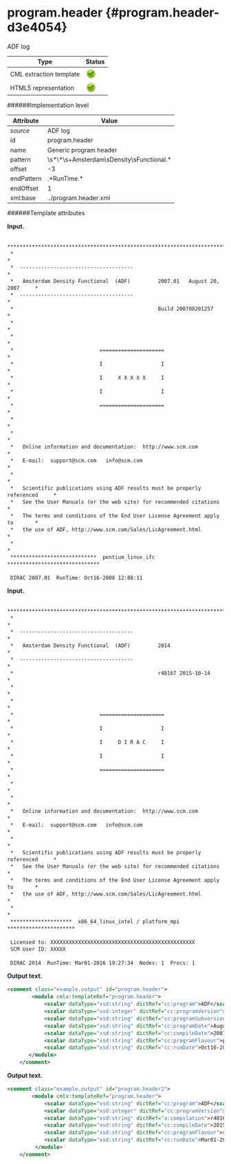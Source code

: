 # program.header {#program.header-d3e4054}

ADF log


| Type                                                                                                                                                | Status                                                                                                                                              |
|----|----|
| CML extraction template                                                                                                                             | ![](/imgs/Total.png)                                                                                                                                |
| HTML5 representation                                                                                                                                | ![](/imgs/Total.png)                                                                                                                                |

######Implementation level

| Attribute                                                                                                                                           | Value                                                                                                                                               |
|----|----|
| *source*                                                                                                                                            | ADF log                                                                                                                                             |
| id                                                                                                                                                  | program.header                                                                                                                                      |
| name                                                                                                                                                | Generic program header                                                                                                                              |
| pattern                                                                                                                                             | \\s\*\\\*\\s+Amsterdam\\sDensity\\sFunctional.\*                                                                                                    |
| offset                                                                                                                                              | -3                                                                                                                                                  |
| endPattern                                                                                                                                          | .\*RunTime.\*                                                                                                                                       |
| endOffset                                                                                                                                           | 1                                                                                                                                                   |
| xml:base                                                                                                                                            | ../program.header.xml                                                                                                                               |

######Template attributes

**Input.**

     *******************************************************************************
     *                                                                             *
     *  -------------------------------------                                      *
     *   Amsterdam Density Functional  (ADF)         2007.01   August 20, 2007     *
     *  -------------------------------------                                      *
     *                                               Build 200708201257            *
     *                                                                             *
     *                                                                             *
     *                            =====================                            *
     *                            I                   I                            *
     *                            I     X X X X X     I                            *
     *                            I                   I                            *
     *                            =====================                            *
     *                                                                             *
     *                                                                             *
     *   Online information and documentation:  http://www.scm.com                 *
     *   E-mail:  support@scm.com   info@scm.com                                   *
     *                                                                             *
     *   Scientific publications using ADF results must be properly referenced     *
     *   See the User Manuals (or the web site) for recommended citations          *
     *   The terms and conditions of the End User License Agreement apply to       *
     *   the use of ADF, http://www.scm.com/Sales/LicAgreement.html                *
     *                                                                             *
     ****************************  pentium_linux_ifc  ******************************
     
     DIRAC 2007.01  RunTime: Oct16-2008 12:08:11    
            

**Input.**

     *******************************************************************************
     *                                                                             *
     *  -------------------------------------                                      *
     *   Amsterdam Density Functional  (ADF)         2014                          *
     *  -------------------------------------                                      *
     *                                               r48167 2015-10-14             *
     *                                                                             *
     *                                                                             *
     *                            =====================                            *
     *                            I                   I                            *
     *                            I     D I R A C     I                            *
     *                            I                   I                            *
     *                            =====================                            *
     *                                                                             *
     *                                                                             *
     *   Online information and documentation:  http://www.scm.com                 *
     *   E-mail:  support@scm.com   info@scm.com                                   *
     *                                                                             *
     *   Scientific publications using ADF results must be properly referenced     *
     *   See the User Manuals (or the web site) for recommended citations          *
     *   The terms and conditions of the End User License Agreement apply to       *
     *   the use of ADF, http://www.scm.com/Sales/LicAgreement.html                *
     *                                                                             *
     ********************  x86_64_linux_intel / platform_mpi  **********************
     
     Licensed to: XXXXXXXXXXXXXXXXXXXXXXXXXXXXXXXXXXXXXXXXXXXXXXX
     SCM User ID: XXXXX
      
     DIRAC 2014  RunTime: Mar01-2016 19:27:34  Nodes: 1  Procs: 1        
            

**Output text.**

```xml
<comment class="example.output" id="program.header">
        <module cmlx:templateRef="program.header">
            <scalar dataType="xsd:string" dictRef="cc:program">ADF</scalar>
            <scalar dataType="xsd:integer" dictRef="cc:programVersion">2007</scalar>
            <scalar dataType="xsd:string" dictRef="cc:programSubversion">01</scalar>
            <scalar dataType="xsd:string" dictRef="cc:programDate">August 20, 2007</scalar>
            <scalar dataType="xsd:string" dictRef="cc:compileDate">200708201257</scalar>
            <scalar dataType="xsd:string" dictRef="cc:programFlavour">pentium_linux_ifc</scalar>
            <scalar dataType="xsd:string" dictRef="cc:runDate">Oct16-2008 12:08:11</scalar>
       </module>
    </comment>
```

**Output text.**

```xml
<comment class="example.output" id="program.header2">
        <module cmlx:templateRef="program.header">
            <scalar dataType="xsd:string" dictRef="cc:program">ADF</scalar>
            <scalar dataType="xsd:integer" dictRef="cc:programVersion">2014</scalar>
            <scalar dataType="xsd:string" dictRef="a:compilation">r48167</scalar>
            <scalar dataType="xsd:string" dictRef="cc:compileDate">2015-10-14</scalar>
            <scalar dataType="xsd:string" dictRef="cc:programFlavour">x86_64_linux_intel / platform_mpi</scalar>
            <scalar dataType="xsd:string" dictRef="cc:runDate">Mar01-2016 19:27:34  Nodes: 1  Procs: 1</scalar>
         </module>
    </comment>
```
